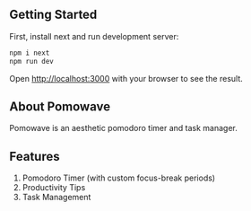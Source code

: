 ## Getting Started

First, install next and run development server:

```bash
npm i next
npm run dev
```

Open [http://localhost:3000](http://localhost:3000) with your browser to see the result.

## About Pomowave

Pomowave is an aesthetic pomodoro timer and task manager.

## Features

1. Pomodoro Timer (with custom focus-break periods)
2. Productivity Tips
3. Task Management
